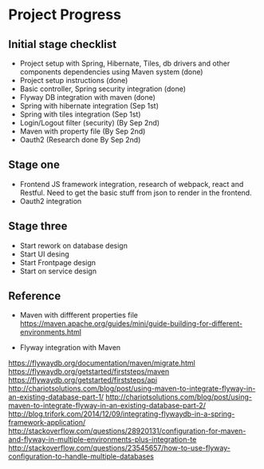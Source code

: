 # Project Progress

## Initial stage checklist

* Project setup with Spring, Hibernate, Tiles, db drivers and other components dependencies using Maven system  (done)
* Project setup instructions (done)
* Basic controller, Spring security integration (done)
* Flyway DB integration with maven (done)
* Spring with hibernate integration (Sep 1st)
* Spring with tiles integration (Sep 1st)
* Login/Logout filter (security) (By Sep 2nd)
* Maven with property file (By Sep 2nd)
* Oauth2 (Research done By Sep 2nd)

## Stage one
* Frontend JS framework integration, research of webpack, react and Restful.
  Need to get the basic stuff from json to render in the frontend.
* Oauth2 integration

## Stage three
* Start rework on database design
* Start UI desing
* Start Frontpage design
* Start on service design

## Reference 

* Maven with diffferent properties file
https://maven.apache.org/guides/mini/guide-building-for-different-environments.html

* Flyway integration with Maven

https://flywaydb.org/documentation/maven/migrate.html
https://flywaydb.org/getstarted/firststeps/maven
https://flywaydb.org/getstarted/firststeps/api
http://chariotsolutions.com/blog/post/using-maven-to-integrate-flyway-in-an-existing-database-part-1/
http://chariotsolutions.com/blog/post/using-maven-to-integrate-flyway-in-an-existing-database-part-2/
http://blog.trifork.com/2014/12/09/integrating-flywaydb-in-a-spring-framework-application/
http://stackoverflow.com/questions/28920131/configuration-for-maven-and-flyway-in-multiple-environments-plus-integration-te
http://stackoverflow.com/questions/23545657/how-to-use-flyway-configuration-to-handle-multiple-databases



